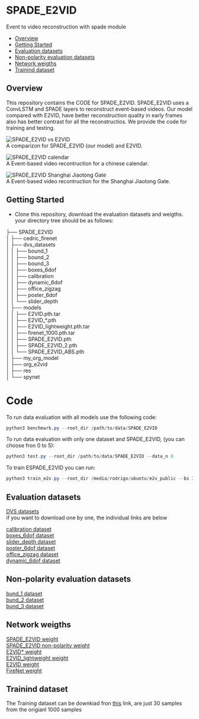 SPADE_E2VID
=============================

Event to video reconstruction with spade module

- [Overview](##overview)
- [Getting Started](##getting-started)
- [Evaluation datasets](##evaluation-datasets)
- [Non-polarity evaluation datasets](##non-polarity-evaluation-datasets)
- [Network weigths](##network-weigths)
- [Trainind dataset](##trainind-dataset)


## Overview

This repository contains the CODE for SPADE_E2VID. SPADE_E2VID uses a ConvLSTM and SPADE layers to reconstruct event-based videos. Our model compared with E2VID, have better reconstruction quality in early frames also has better contrast for all the reconstructios. We provide the code for training and testing.


![SPADE_E2VID vs E2VID](https://github.com/RodrigoGantier/SPADE_E2VID/blob/master/res/compare.gif)<br>
A comparizon for SPADE_E2VID (our model) and E2VID.<br>

![SPADE_E2VID calendar](https://github.com/RodrigoGantier/SPADE_E2VID/blob/master/res/calendar.gif)<br>
A Event-based video recontruction for a chinese calendar.<br>

![SPADE_E2VID Shanghai Jiaotong Gate](https://github.com/RodrigoGantier/SPADE_E2VID/blob/master/res/jiaodamen.gif)<br>
A Event-based video recontruction for the Shanghai Jiaotong Gate.<br>

## Getting Started

* Clone this repository, download the evaluation datasets and weigths. your directory tree should be as follows:<br>


├── SPADE_E2VID<br>
│   ├── cedric_firenet<br>
│   ├── dvs_datasets<br>
│   │   ├── bound_1<br>
│   │   ├── bound_2<br>
│   │   ├── bound_3<br>
│   │   ├── boxes_6dof<br>
│   │   ├── calibration<br>
│   │   ├── dynamic_6dof<br>
│   │   ├── office_zigzag<br>
│   │   ├── poster_6dof<br>
│   │   └── slider_depth<br>
│   ├── models<br>
│   │   ├── E2VID.pth.tar<br>
│   │   ├── E2VID_*.pth<br>
│   │   ├── E2VID_lightweight.pth.tar<br>
│   │   ├── firenet_1000.pth.tar<br>
│   │   ├── SPADE_E2VID.pth<br>
│   │   ├── SPADE_E2VID_2.pth<br>
│   │   └── SPADE_E2VID_ABS.pth<br>
│   ├── my_org_model<br>
│   ├── org_e2vid<br>
│   ├── res<br>
│   └── spynet<br>

# Code
To run data evaluation with all models use the following code:
```java
python3 benchmark.py --root_dir /path/to/data/SPADE_E2VID

```
To run data evaluation with only one dataset and SPADE_E2VID, (you can choose fron 0 to 5):
```java
python3 test.py --root_dir /path/to/data/SPADE_E2VID --data_n 0

```
To train ESPADE_E2VID you can run:
```java
python3 train_e2v.py --root_dir /media/rodrigo/ubuntu/e2v_public --bs 2

```


## Evaluation datasets


[DVS datasets](https://drive.google.com/file/d/1JH4QuJsrb2s67PYzueXRPQiCqJomnNuB/view?usp=sharing)<br>
if you want to download one by one, the individual links are below<br>

[calibration dataset](https://drive.google.com/drive/folders/1ctfatJRZlEMx0xdthKzhpjRU0PYu6QyS?usp=sharing)<br>
[boxes_6dof dataset](https://drive.google.com/drive/folders/1U6_6q1Rwn2S0_7OK_6m2o2XHexmdKsoR?usp=sharing)<br>
[slider_depth dataset](https://drive.google.com/drive/folders/1T6y21Wh1csOoRUhKDPHCkloMST2IkVrt?usp=sharing)<br>
[poster_6dof dataset](https://drive.google.com/drive/folders/1KQXR2KMjjeJZdHq2lMJ3P7TBG6kETHsV?usp=sharing)<br>
[office_zigzag dataset](https://drive.google.com/drive/folders/1Q00eskBZSy--Q-DkHX7xzboBe_KKTxle?usp=sharing)<br>
[dynamic_6dof dataset](https://drive.google.com/drive/folders/1bMHNB8AtAqgeGc8AXCukAiXP8MyvSWT-?usp=sharing)<br>


## Non-polarity evaluation datasets


[bund_1 dataset](https://drive.google.com/drive/folders/1KSGpOunVv47hU6nG9gOsEqxd6nfV7o9Q?usp=sharing)<br>
[bund_2 dataset](https://drive.google.com/drive/folders/1db4drgonbS-T6CSVxj4b8WeIGybGR30F?usp=sharing)<br>
[bund_3 dataset](https://drive.google.com/drive/folders/17OQUgnd2EUwugTMjLf2DSWUOfgSI11ea?usp=sharing)<br>


## Network weigths
[SPADE_E2VID weight](https://drive.google.com/file/d/1mOdIIJgZm2HiDk-dl40abrHEWeAtDXD0/view?usp=sharing)<br>
[SPADE_E2VID non-polarity weight](https://drive.google.com/file/d/1dK6VEOTEeQ6_g4-cFUA0R80Lr84ktTXe/view?usp=sharing)<br>
[E2VID* weight](https://drive.google.com/file/d/1xrV8CFt45EBYT3aZihX7SJCOjAbjbd8h/view?usp=sharing)<br>
[E2VID_lightweight weight](https://drive.google.com/file/d/1MQXdVMHY0fb7c9QrP0eWPBS_uJQrayyZ/view?usp=sharing)<br>
[E2VID weight](https://drive.google.com/file/d/1q0rnm8OUIHk-II39qpxhp0tqBfIOK-7M/view?usp=sharing)<br>
[FireNet weight](https://drive.google.com/file/d/1Uqj8z8pDnq78JzoXdw-6radw3RPAyUPb/view?usp=sharing)<br>

## Trainind dataset


The Training dataset can be downkiad fron [this](https://drive.google.com/file/d/1usC0fsnRohMCMJSngMpLPb70w5_nYAeE/view?usp=sharing) link, are just 30 samples from the origianl 1000 samples


